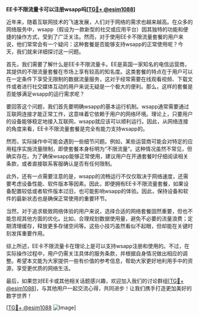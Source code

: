 **EE卡不限流量卡可以注册wsapp吗[[TG💪+ @esim1088](https://t.me/s/esim1088)]**

近年来，随着互联网技术的飞速发展，人们对于网络的需求也越来越高。在众多的网络服务中，wsapp（假设为一款新型的社交或应用平台）因其独特的功能和便捷的操作方式，受到了广泛关注。然而，对于使用EE卡不限流量套餐的用户来说，他们常常会有一个疑问：这种套餐是否能够支持wsapp的正常使用呢？今天，我们就来详细探讨这一问题。

首先，我们需要了解什么是EE卡不限流量卡。EE是英国一家知名的电信运营商，其提供的不限流量套餐在市场上享有较高的知名度。这类套餐的特点在于用户可以在一定条件下享受无限制的数据流量服务，这对于经常需要在线观看视频、下载文件或者进行社交媒体互动的用户来说无疑是一个极大的便利。那么，这样的套餐是否能够满足wsapp的运行需求呢？

要回答这个问题，我们首先要明确wsapp的基本运行机制。wsapp通常需要通过互联网连接才能正常工作，这意味着它依赖于用户的网络环境。理论上，只要用户的设备能够稳定地接入互联网，wsapp就应该可以顺利运行。因此，从网络连接的角度来看，EE卡不限流量套餐是完全有能力支持wsapp的。

然而，实际操作中可能会遇到一些细节问题。例如，某些运营商可能会对特定的应用程序实施流量限制，即使套餐本身标明为“不限流量”。这种情况虽然不常见，但确实存在。为了确保wsapp能够正常使用，建议用户在开通套餐时仔细阅读相关条款，或者直接联系客服确认是否有任何限制。

此外，还有一点需要注意的是，wsapp的流畅运行不仅仅取决于网络速度，还需要考虑设备性能、软件版本等因素。因此，即便拥有EE卡不限流量套餐，如果设备配置较低或者软件版本过旧，也可能影响wsapp的体验。因此，保持设备和软件的最新状态也是确保正常使用的重要环节。

当然，对于追求极致网络体验的用户来说，选择合适的网络套餐固然重要，但也不能忽视其他方面的优化。比如，合理规划数据使用量，避免不必要的流量浪费；定期清理缓存，释放更多存储空间等。这些小技巧虽然看似不起眼，但却能在关键时刻发挥重要作用。

综上所述，EE卡不限流量卡在理论上是可以支持wsapp注册和使用的。不过，在实际操作过程中，用户仍需关注具体的服务条款，并根据自身情况做出相应的调整。希望本文能为大家提供一些有价值的参考信息，帮助大家更好地利用手中的资源，享受更优质的网络生活。

最后，如果您对EE卡或其他相关话题感兴趣，欢迎加入我们的讨论群组[[TG💪+ @esim1088](https://t.me/s/esim1088)]，与其他用户一起交流心得，共同进步！让我们携手打造更加美好的数字世界！

[[TG💪+ @esim1088](https://t.me/s/esim1088) ![Image](https://i.postimg.cc/4NQfJmqS/Snipaste-2025-05-13-00-14-12.png)]
